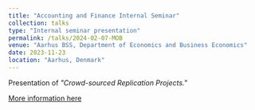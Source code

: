 ```yaml
---
title: "Accounting and Finance Internal Seminar"
collection: talks
type: "Internal seminar presentation"
permalink: /talks/2024-02-07-MOB
venue: "Aarhus BSS, Department of Economics and Business Economics"
date: 2023-11-23
location: "Aarhus, Denmark"
---
```


Presentation of <i>"Crowd-sourced Replication Projects."</i>

[More information here](https://econ.au.dk/research/finance/seminars/finance-internal-seminars)

